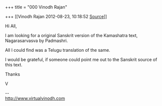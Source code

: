 +++
title = "000 Vinodh Rajan"

+++
[[Vinodh Rajan	2012-08-23, 10:18:52 [Source](https://groups.google.com/g/samskrita/c/kb9uaz_d2r8)]]



Hi All,

  

I am looking for a original Sanskrit version of the Kamashatra text, Nagarasarvasva by Padmashri.

  

All I could find was a Telugu translation of the same.

  

I would be grateful, if someone could point me out to the Sanskrit source of this text.

  

Thanks

  

V  

  

--  
<http://www.virtualvinodh.com>  

